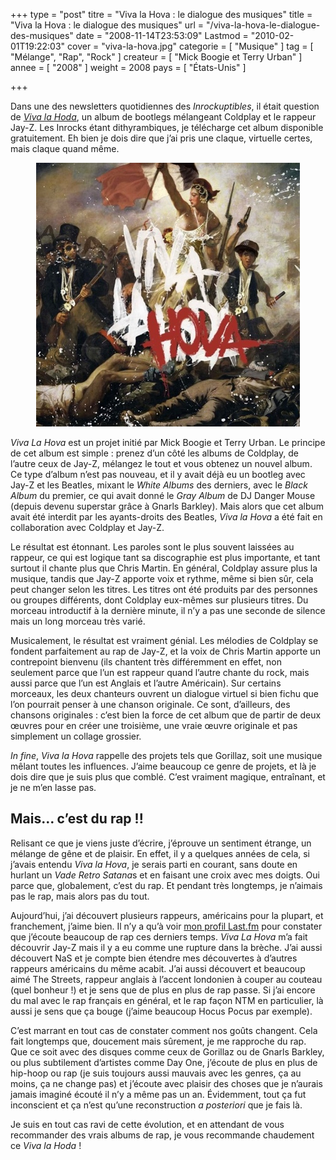 +++
type = "post"
titre = "Viva la Hova : le dialogue des musiques"
title = "Viva la Hova : le dialogue des musiques"
url = "/viva-la-hova-le-dialogue-des-musiques"
date = "2008-11-14T23:53:09"
Lastmod = "2010-02-01T19:22:03"
cover = "viva-la-hova.jpg"
categorie = [ "Musique" ]
tag = [ "Mélange", "Rap", "Rock" ]
createur = [ "Mick Boogie et Terry Urban" ]
annee = [ "2008" ]
weight = 2008
pays = [ "États-Unis" ]

+++

<p>
<p>Dans une des newsletters quotidiennes des <em>Inrockuptibles</em>, il était question de <em><a href="http://www.vivalahova.com/">Viva la Hoda</a></em>, un album de bootlegs mélangeant Coldplay et le rappeur Jay-Z. Les Inrocks étant dithyrambiques, je télécharge cet album disponible gratuitement. Eh bien je dois dire que j&rsquo;ai pris une claque, virtuelle certes, mais claque quand même.</p>
<p style="text-align: center;"><img class="size-full wp-image-925 aligncenter" title="vivalahova-web" src="vivalahova-web.jpg" alt="" width="422" height="422" /></p>
<p><em>Viva La Hova</em> est un projet initié par Mick Boogie et Terry Urban. Le principe de cet album est simple : prenez d&rsquo;un côté les albums de Coldplay, de l&rsquo;autre ceux de Jay-Z, mélangez le tout et vous obtenez un nouvel album. Ce type d&rsquo;album n&rsquo;est pas nouveau, et il y avait déjà eu un bootleg avec Jay-Z et les Beatles, mixant le <em>White Albums</em> des derniers, avec le <em>Black Album</em> du premier, ce qui avait donné le <em>Gray Album</em> de DJ Danger Mouse (depuis devenu superstar grâce à Gnarls Barkley). Mais alors que cet album avait été interdit par les ayants-droits des Beatles, <em>Viva la Hova</em> a été fait en collaboration avec Coldplay et Jay-Z.</p>
<p>Le résultat est étonnant. Les paroles sont le plus souvent laissées au rappeur, ce qui est logique tant sa discographie est plus importante, et tant surtout il chante plus que Chris Martin. En général, Coldplay assure plus la musique, tandis que Jay-Z apporte voix et rythme, même si bien sûr, cela peut changer selon les titres. Les titres ont été produits par des personnes ou groupes différents, dont Coldplay eux-mêmes sur plusieurs titres. Du morceau introductif à la dernière minute, il n&rsquo;y a pas une seconde de silence mais un long morceau très varié.</p>
<p>Musicalement, le résultat est vraiment génial. Les mélodies de Coldplay se fondent parfaitement au rap de Jay-Z, et la voix de Chris Martin apporte un contrepoint bienvenu (ils chantent très différemment en effet, non seulement parce que l&rsquo;un est rappeur quand l&rsquo;autre chante du rock, mais aussi parce que l&rsquo;un est Anglais et l&rsquo;autre Américain). Sur certains morceaux, les deux chanteurs ouvrent un dialogue virtuel si bien fichu que l&rsquo;on pourrait penser à une chanson originale. Ce sont, d&rsquo;ailleurs, des chansons originales : c&rsquo;est bien la force de cet album que de partir de deux œuvres pour en créer une troisième, une vraie œuvre originale et pas simplement un collage grossier.</p>
<p><em>In fin</em><em>e</em>, <em>Viva la Hova</em> rappelle des projets tels que Gorillaz, soit une musique mêlant toutes les influences. J&rsquo;aime beaucoup ce genre de projets, et là je dois dire que je suis plus que comblé. C&rsquo;est vraiment magique, entraînant, et je ne m&rsquo;en lasse pas.</p>
<p>
<h2 id="924_mais-cest-du-rap_1">Mais&#8230; c&rsquo;est du rap !!</h2>
<p>Relisant ce que je viens juste d&rsquo;écrire, j&rsquo;éprouve un sentiment étrange, un mélange de gêne et de plaisir. En effet, il y a quelques années de cela, si j&rsquo;avais entendu <em>Viva la Hova</em>, je serais parti en courant, sans doute en hurlant un <em>Vade Retro Satana</em>s et en faisant une croix avec mes doigts. Oui parce que, globalement, c&rsquo;est du rap. Et pendant très longtemps, je n&rsquo;aimais pas le rap, mais alors pas du tout.</p>
<p>Aujourd&rsquo;hui, j&rsquo;ai découvert plusieurs rappeurs, américains pour la plupart, et franchement, j&rsquo;aime bien. Il n&rsquo;y a qu&rsquo;à voir <a href="http://www.lastfm.fr/user/nicolinux87">mon profil Last.fm</a> pour constater que j&rsquo;écoute beaucoup de rap ces derniers temps. <em>Viva La Hova</em> m&rsquo;a fait découvrir Jay-Z mais il y a eu comme une rupture dans la brèche. J&rsquo;ai aussi découvert NaS et je compte bien étendre mes découvertes à d&rsquo;autres rappeurs américains du même acabit. J&rsquo;ai aussi découvert et beaucoup aimé The Streets, rappeur anglais à l&rsquo;accent londonien à couper au couteau (quel bonheur !) et je sens que de plus en plus de rap passe. Si j&rsquo;ai encore du mal avec le rap français en général, et le rap façon NTM en particulier, là aussi je sens que ça bouge (j&rsquo;aime beaucoup Hocus Pocus par exemple).</p>
<p>C&rsquo;est marrant en tout cas de constater comment nos goûts changent. Cela fait longtemps que, doucement mais sûrement, je me rapproche du rap. Que ce soit avec des disques comme ceux de Gorillaz ou de Gnarls Barkley, ou plus subtilement d&rsquo;artistes comme Day One, j&rsquo;écoute de plus en plus de hip-hoop ou rap (je suis toujours aussi mauvais avec les genres, ça au moins, ça ne change pas) et j&rsquo;écoute avec plaisir des choses que je n&rsquo;aurais jamais imaginé écouté il n&rsquo;y a même pas un an. Évidemment, tout ça fut inconscient et ça n&rsquo;est qu&rsquo;une reconstruction <em>a posteriori</em> que je fais là.</p>
<p>
<p>Je suis en tout cas ravi de cette évolution, et en attendant de vous recommander des vrais albums de rap, je vous recommande chaudement ce <em>Viva la Hoda</em> !</p>

